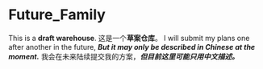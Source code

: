 # Future_Family
This is a **draft warehouse**.
这是一个**草案仓库**。
I will submit my plans one after another in the future, ***But it may only be described in Chinese at the moment.***
我会在未来陆续提交我的方案，***但目前这里可能只用中文描述。***

